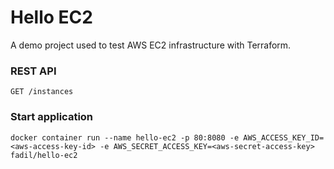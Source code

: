 # Hello EC2

A demo project used to test AWS EC2 infrastructure with Terraform.

### REST API 

```
GET /instances
```

### Start application

```
docker container run --name hello-ec2 -p 80:8080 -e AWS_ACCESS_KEY_ID=<aws-access-key-id> -e AWS_SECRET_ACCESS_KEY=<aws-secret-access-key> fadil/hello-ec2
```